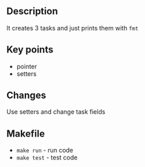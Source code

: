 ## Description
It creates 3 tasks and just prints them with `fmt`

## Key points
* pointer
* setters

## Changes
Use setters and change task fields

## Makefile
* `make run` - run code
* `make test` - test code
